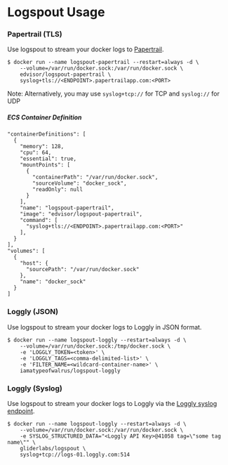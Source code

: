 # Logspout Usage

### Papertrail (TLS)

Use logspout to stream your docker logs to [Papertrail](http://help.papertrailapp.com/kb/configuration/configuring-centralized-logging-from-docker/#logspout).
```
$ docker run --name logspout-papertrail --restart=always -d \
    --volume=/var/run/docker.sock:/var/run/docker.sock \
    edvisor/logspout-papertrail \
    syslog+tls://<ENDPOINT>.papertrailapp.com:<PORT>
```

Note: Alternatively, you may use `syslog+tcp://` for TCP and `syslog://` for UDP

##### ECS Container Definition
```
"containerDefinitions": [
  {
    "memory": 128,
    "cpu": 64,
    "essential": true,
    "mountPoints": [
      {
        "containerPath": "/var/run/docker.sock",
        "sourceVolume": "docker_sock",
        "readOnly": null
      }
    ],
    "name": "logspout-papertrail",
    "image": "edvisor/logspout-papertrail",
    "command": [
      "syslog+tls://<ENDPOINT>.papertrailapp.com:<PORT>"
    ],
  }
],
"volumes": [
  {
    "host": {
      "sourcePath": "/var/run/docker.sock"
    },
    "name": "docker_sock"
  }
]
```

### Loggly (JSON)

Use logspout to stream your docker logs to Loggly in JSON format.
```
$ docker run --name logspout-loggly --restart=always -d \
    --volume=/var/run/docker.sock:/tmp/docker.sock \
    -e 'LOGGLY_TOKEN=<token>' \
    -e 'LOGGLY_TAGS=<comma-delimited-list>' \
    -e 'FILTER_NAME=<wildcard-container-name>' \
    iamatypeofwalrus/logspout-loggly
```

### Loggly (Syslog)

Use logspout to stream your docker logs to Loggly via the [Loggly syslog endpoint](https://www.loggly.com/docs/streaming-syslog-without-using-files/).  
```
$ docker run --name logspout-loggly --restart=always -d \
    --volume=/var/run/docker.sock:/var/run/docker.sock \
    -e SYSLOG_STRUCTURED_DATA="<Loggly API Key>@41058 tag=\"some tag name\"" \
    gliderlabs/logspout \
    syslog+tcp://logs-01.loggly.com:514
```
